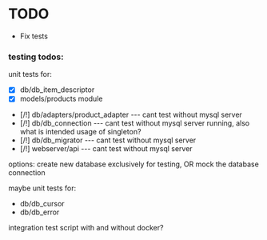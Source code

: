 # TODO

- Fix tests


### testing todos:
unit tests for:
- [X] db/db_item_descriptor
- [X] models/products module
- [/!] db/adapters/product_adapter --- cant test without mysql server
- [/!] db/db_connection --- cant test without mysql server running, also what is intended usage of singleton?
- [/!] db/db_migrator --- cant test without mysql server
- [/!] webserver/api --- cant test without mysql server

options: create new database exclusively for testing, OR mock the database connection

maybe unit tests for:
- db/db_cursor
- db/db_error

integration test script with and without docker?